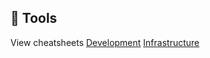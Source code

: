 ## 🔧 Tools
View cheatsheets
[Development](Awesome/Awesome-Cheatsheets/Development.md)
[Infrastructure](Awesome/Awesome-Cheatsheets/Infrastructure.md)